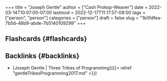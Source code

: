 +++
title = "Joseph Gentle"
author = ["Cash Prokop-Weaver"]
date = 2022-03-14T10:07:00-07:00
lastmod = 2022-12-17T11:17:57-08:00
tags = ["person", "person"]
categories = ["person"]
draft = false
slug = "1b0fdfea-7b5d-46b9-abde-7b5140109299"
+++

## Flashcards {#flashcards}


## Backlinks {#backlinks}

-   [Joseph Gentle | Three Tribes of Programming]({{< relref "gentleTribesProgramming2017.md" >}})
